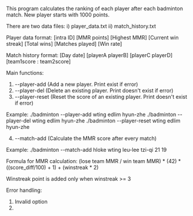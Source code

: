 This program calculates the ranking of each player after each badminton match.
New player starts with 1000 points.

There are two data files: 
 i) player_data.txt
ii) match_history.txt

Player data format:
[intra ID] [MMR points] [Highest MMR] [Current win streak] [Total wins] [Matches played] [Win rate]

Match history format:
[Day date] [playerA playerB] [playerC playerD] [team1score : team2score]

Main functions:
1) --player-add (Add a new player. Print exist if error)
2) --player-del (Delete an existing player. Print doesn't exist if error)
3) --player-reset (Reset the score of an existing player. Print doesn't exist if error)

Example:
./badminton --player-add wting edlim hyun-zhe
./badminton --player-del wting edlim hyun-zhe
./badminton --player-reset wting edlim hyun-zhe

4) --match-add (Calculate the MMR score after every match)

Example:
./badminton --match-add hloke wting leu-lee tzi-qi 21 19

Formula for MMR calculation:
(lose team MMR / win team MMR) * (42) * ((score_diff/100) + 1) + 
(winstreak * 2)

Winstreak point is added only when winstreak >= 3

Error handling:
1) Invalid option
2)